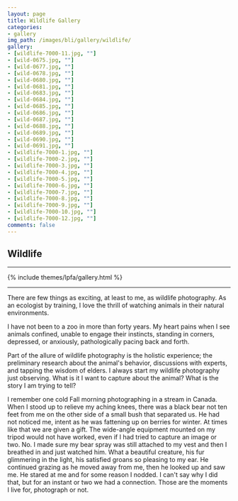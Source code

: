 ```yaml
---
layout: page
title: Wildlife Gallery
categories:
- gallery
img_path: /images/bli/gallery/wildlife/
gallery:
- [wildlife-7000-11.jpg, ""]
- [wild-0675.jpg, ""]
- [wild-0677.jpg, ""]
- [wild-0678.jpg, ""]
- [wild-0680.jpg, ""]
- [wild-0681.jpg, ""]
- [wild-0683.jpg, ""]
- [wild-0684.jpg, ""]
- [wild-0685.jpg, ""]
- [wild-0686.jpg, ""]
- [wild-0687.jpg, ""]
- [wild-0688.jpg, ""]
- [wild-0689.jpg, ""]
- [wild-0690.jpg, ""]
- [wild-0691.jpg, ""]
- [wildlife-7000-1.jpg, ""]
- [wildlife-7000-2.jpg, ""]
- [wildlife-7000-3.jpg, ""]
- [wildlife-7000-4.jpg, ""]
- [wildlife-7000-5.jpg, ""]
- [wildlife-7000-6.jpg, ""]
- [wildlife-7000-7.jpg, ""]
- [wildlife-7000-8.jpg, ""]
- [wildlife-7000-9.jpg, ""]
- [wildlife-7000-10.jpg, ""]
- [wildlife-7000-12.jpg, ""]
comments: false
---
```


## Wildlife

---

{% include themes/lpfa/gallery.html %}

---

There are few things as exciting, at least to me, as wildlife photography. As an ecologist by training, I love the thrill of watching animals in their natural environments. 

I have not been to a zoo in more than forty years. My heart pains when I see animals confined, unable to engage their instincts, standing in corners, depressed, or anxiously, pathologically pacing back and forth. 

Part of the allure of wildlife photography is the holistic experience; the preliminary research about the animal's behavior, discussions with experts, and tapping the wisdom of elders. I always start my wildlife photography just observing. What is it I want to capture about the animal? What is the story I am trying to tell? 

I remember one cold Fall morning photographing in a stream in Canada. When I stood up to relieve my aching knees, there was a black bear not ten feet from me on the other side of a small bush that separated us. He had not noticed me, intent as he was fattening up on berries for winter. At times like that we are given a gift. The wide-angle equipment mounted on my tripod would not have worked, even if I had tried to capture an image or two. No. I made sure my bear spray was still attached to my vest and then I breathed in and just watched him. What a beautiful creature, his fur glimmering in the light, his satisfied groans so pleasing to my ear. He continued grazing as he moved away from me, then he looked up and saw me. He stared at me and for some reason I nodded. I can't say why I did that, but for an instant or two we had a connection. Those are the moments I live for, photograph or not. 
